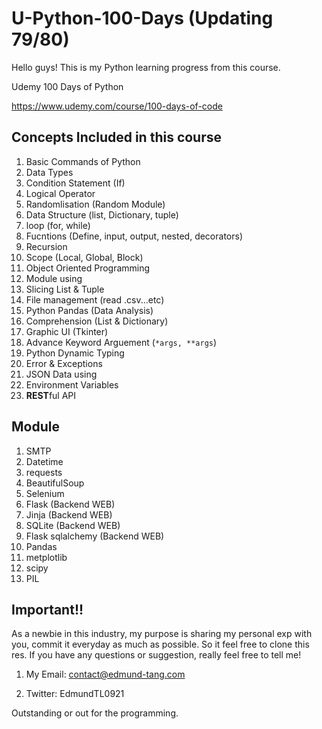 # U-Python-100-Days (Updating 79/80)

Hello guys! This is my Python learning progress from this course.

Udemy 100 Days of Python

https://www.udemy.com/course/100-days-of-code


## Concepts Included in this course

1. Basic Commands of Python
2. Data Types
3. Condition Statement (If)
4. Logical Operator
5. Randomlisation (Random Module)
6. Data Structure (list, Dictionary, tuple)
7. loop (for, while)
8. Fucntions (Define, input, output, nested, decorators)
9. Recursion
10. Scope (Local, Global, Block)
11. Object Oriented Programming
12. Module using
13. Slicing List & Tuple
14. File management (read .csv...etc)
15. Python Pandas (Data Analysis)
16. Comprehension (List & Dictionary)
17. Graphic UI (Tkinter)
18. Advance Keyword Arguement (```*args, **args```)
19. Python Dynamic Typing
20. Error & Exceptions
21. JSON Data using
22. Environment Variables
23. **REST**ful API

## Module 

1. SMTP
2. Datetime
3. requests
4. BeautifulSoup
5. Selenium
6. Flask (Backend WEB)
7. Jinja (Backend WEB)
8. SQLite (Backend WEB)
9. Flask sqlalchemy (Backend WEB)
10. Pandas
11. metplotlib
12. scipy
13. PIL


## Important!! 
As a newbie in this industry, my purpose is sharing my personal exp with you, commit it everyday as much as possible. So it feel free to clone this res.
If you have any questions or suggestion, really feel free to tell me!
1. My Email: contact@edmund-tang.com

2. Twitter: EdmundTL0921

Outstanding or out for the programming.
